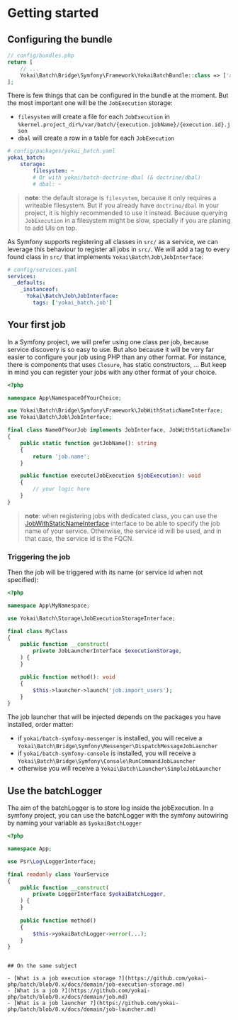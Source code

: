 # Getting started

## Configuring the bundle

```php
// config/bundles.php
return [
    // ...
    Yokai\Batch\Bridge\Symfony\Framework\YokaiBatchBundle::class => ['all' => true],
];
```

There is few things that can be configured in the bundle at the moment.
But the most important one will be the `JobExecution` storage:
- `filesystem` will create a file for each `JobExecution` in `%kernel.project_dir%/var/batch/{execution.jobName}/{execution.id}.json`
- `dbal` will create a row in a table for each `JobExecution`

```yaml
# config/packages/yokai_batch.yaml
yokai_batch:
    storage:
        filesystem: ~
        # Or with yokai/batch-doctrine-dbal (& doctrine/dbal)
        # dbal: ~
```

> **note**: the default storage is `filesystem`, because it only requires a writeable filesystem.
> But if you already have `doctrine/dbal` in your project, it is highly recommended to use it instead.
> Because querying `JobExecution` in a filesystem might be slow, specially if you are planing to add UIs on top.

As Symfony supports registering all classes in `src/` as a service,
we can leverage this behaviour to register all jobs in `src/`.
We will add a tag to every found class in `src/` that implements `Yokai\Batch\Job\JobInterface`:

```yaml
# config/services.yaml
services:
  _defaults:
    _instanceof:
      Yokai\Batch\Job\JobInterface:
        tags: ['yokai_batch.job']
```

## Your first job

In a Symfony project, we will prefer using one class per job, because service discovery is so easy to use.
But also because it will be very far easier to configure your job using PHP than any other format.
For instance, there is components that uses `Closure`, has static constructors, ...
But keep in mind you can register your jobs with any other format of your choice.

```php
<?php

namespace App\NamespaceOfYourChoice;

use Yokai\Batch\Bridge\Symfony\Framework\JobWithStaticNameInterface;
use Yokai\Batch\Job\JobInterface;

final class NameOfYourJob implements JobInterface, JobWithStaticNameInterface
{
    public static function getJobName(): string
    {
        return 'job.name';
    }

    public function execute(JobExecution $jobExecution): void
    {
        // your logic here
    }
}
```

> **note**: when registering jobs with dedicated class, you can use the
> [JobWithStaticNameInterface](../src/JobWithStaticNameInterface.php) interface
> to be able to specify the job name of your service.
> Otherwise, the service id will be used, and in that case, the service id is the FQCN.

### Triggering the job
Then the job will be triggered with its name (or service id when not specified):

```php
<?php

namespace App\MyNamespace;

use Yokai\Batch\Storage\JobExecutionStorageInterface;

final class MyClass
{
    public function __construct(
        private JobLauncherInterface $executionStorage,
    ) {
    }

    public function method(): void
    {
        $this->launcher->launch('job.import_users');
    }
}
```

The job launcher that will be injected depends on the packages you have installed, order matter:
- if `yokai/batch-symfony-messenger` is installed, you will receive a `Yokai\Batch\Bridge\Symfony\Messenger\DispatchMessageJobLauncher`
- if `yokai/batch-symfony-console` is installed, you will receive a `Yokai\Batch\Bridge\Symfony\Console\RunCommandJobLauncher`
- otherwise you will receive a `Yokai\Batch\Launcher\SimpleJobLauncher`


## Use the batchLogger
The aim of the batchLogger is to store log inside the jobExecution. 
In a symfony project, you can use the batchLogger with the symfony autowiring by naming your variable as `$yokaiBatchLogger` 

```php
<?php

namespace App;

use Psr\Log\LoggerInterface;

final readonly class YourService
{
    public function __construct(
        private LoggerInterface $yokaiBatchLogger,
    ) {
    }
    
    public function method()
    {
        $this->yokaiBatchLogger->error(...);
    }
}
```
```

## On the same subject

- [What is a job execution storage ?](https://github.com/yokai-php/batch/blob/0.x/docs/domain/job-execution-storage.md)
- [What is a job ?](https://github.com/yokai-php/batch/blob/0.x/docs/domain/job.md)
- [What is a job launcher ?](https://github.com/yokai-php/batch/blob/0.x/docs/domain/job-launcher.md)
